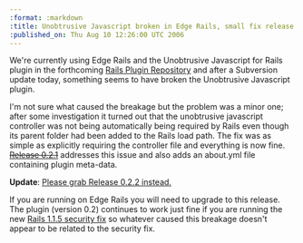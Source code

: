 ```yaml
--- 
:format: :markdown
:title: Unobtrusive Javascript broken in Edge Rails, small fix release
:published_on: Thu Aug 10 12:26:00 UTC 2006
---
```

We're currently using Edge Rails and the Unobtrusive Javascript for Rails plugin in the forthcoming [Rails Plugin Repository](http://svn.lazyatom.com/public/plugin_repository/trunk/) and after a Subversion update today, something seems to have broken the Unobtrusive Javascript plugin.

I'm not sure what caused the breakage but the problem was a minor one; after some investigation it turned out that the unobtrusive javascript controller was not being automatically being required by Rails even though its parent folder had been added to the Rails load path. The fix was as simple as explicitly requiring the controller file and everything is now fine. <del>[Release 0.2.1](http://opensource.agileevolved.com/svn/root/rails_plugins/unobtrusive_javascript/tags/rel-0.2.1/)</del> addresses this issue and also adds an about.yml file containing plugin meta-data.

**Update**: <ins>[Please grab Release 0.2.2 instead](/index.php/2006/08/10/unobtrusive-js-022-the-two-in-one-day-release/).</ins>

If you are running on Edge Rails you will need to upgrade to this release. The plugin (version 0.2) continues to work just fine if you are running the new [Rails 1.1.5 security fix](http://weblog.rubyonrails.org/2006/8/9/rails-1-1-5-mandatory-security-patch-and-other-tidbits) so whatever caused this breakage doesn't appear to be related to the security fix.